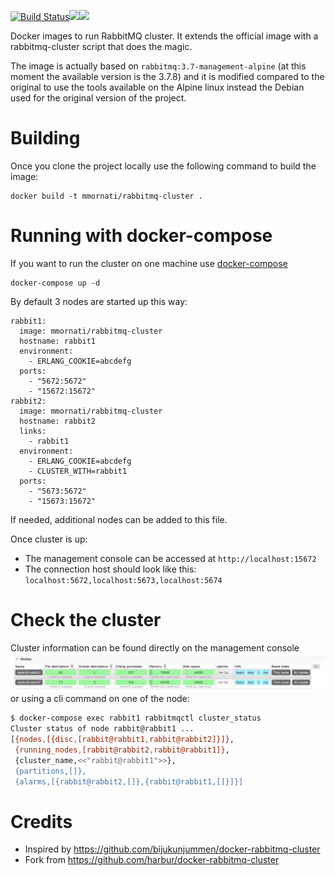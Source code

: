 [![Build Status](https://travis-ci.org/mmornati/docker-rabbitmq-cluster.svg)](https://travis-ci.org/mmornati/docker-rabbitmq-cluster)[![](https://images.microbadger.com/badges/image/mmornati/docker-rabbitmq-cluster.svg)](https://microbadger.com/images/mmornati/docker-rabbitmq-cluster "Get your own image badge on microbadger.com")[![](https://images.microbadger.com/badges/version/mmornati/docker-rabbitmq-cluster.svg)](https://microbadger.com/images/mmornati/docker-rabbitmq-cluster "Get your own version badge on microbadger.com")

Docker images to run RabbitMQ cluster. It extends the official image with a rabbitmq-cluster script that does the magic.

The image is actually based on `rabbitmq:3.7-management-alpine` (at this moment the available version is the 3.7.8) and it is modified compared to the original to use the tools available on the Alpine linux instead the Debian used for the original version of the project.

# Building

Once you clone the project locally use the following command to build the image:

```
docker build -t mmornati/rabbitmq-cluster .
```

# Running with docker-compose

If you want to run the cluster on one machine use [docker-compose](https://github.com/docker/compose/)

```
docker-compose up -d
```

By default 3 nodes are started up this way:

```
rabbit1:
  image: mmornati/rabbitmq-cluster
  hostname: rabbit1
  environment:
    - ERLANG_COOKIE=abcdefg
  ports:
    - "5672:5672"
    - "15672:15672"
rabbit2:
  image: mmornati/rabbitmq-cluster
  hostname: rabbit2
  links:
    - rabbit1
  environment:
    - ERLANG_COOKIE=abcdefg
    - CLUSTER_WITH=rabbit1
  ports:
    - "5673:5672"
    - "15673:15672"
```

If needed, additional nodes can be added to this file.

Once cluster is up:
* The management console can be accessed at `http://localhost:15672`
* The connection host should look like this: `localhost:5672,localhost:5673,localhost:5674`

# Check the cluster
Cluster information can be found directly on the management console
![RabbitAdminCluster](images/rabbit-admin-cluster.png)
or using a cli command on one of the node:
```bash
$ docker-compose exec rabbit1 rabbitmqctl cluster_status
Cluster status of node rabbit@rabbit1 ...
[{nodes,[{disc,[rabbit@rabbit1,rabbit@rabbit2]}]},
 {running_nodes,[rabbit@rabbit2,rabbit@rabbit1]},
 {cluster_name,<<"rabbit@rabbit1">>},
 {partitions,[]},
 {alarms,[{rabbit@rabbit2,[]},{rabbit@rabbit1,[]}]}]
```


# Credits

* Inspired by https://github.com/bijukunjummen/docker-rabbitmq-cluster
* Fork from https://github.com/harbur/docker-rabbitmq-cluster


